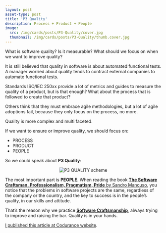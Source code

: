 ```yaml
---
layout: post
asset-type: post
title: 'P3 Quality'
description: Process + Product + People
image:
  src: /img/cards/posts/P3-Quality/cover.jpg
  thumbnail: /img/cards/posts/P3-Quality/thumb.cover.jpg
---
```


What is software quality? Is it measurable? What should we focus on when we want to improve quality?

It is still believed that quality in software is about automated functional tests. A manager worried about quality tends to contract external companies to automate functional tests.

Standards ISO/IEC 250xx provide a lot of metrics and guides to measure the quality of a product, but is that enough? What about the process that is followed to create that product? 

Others think that they must embrace agile methodologies, but a lot of agile adoptions fail, because they only focus on the process, no more.

Quality is more complex and multi faceted.

If we want to ensure or improve quality, we should focus on:

* PROCESS
* PRODUCT
* PEOPLE

So we could speak about **P3 Quality**:

<center>
<img src="/img/cards/posts/P3-Quality/P3-Quality.png" alt="P3 QUALITY scheme">
</center>

The most important part is **PEOPLE**. When reading the book [**The Software Craftsman. Professionalism, Pragmatism, Pride** by Sandro Mancuso](https://www.goodreads.com/book/show/23215733-the-software-craftsman), you notice that the problems in software projects are the same, regardless of the company or the country, and the key to success is in the people’s quality, in our skills and attitude. 

That’s the reason why we practice [**Software Craftsmanship**](http://manifesto.softwarecraftsmanship.org), always trying to improve and raising the bar. Quality is in your hands.

[I published this article at Codurance website](https://codurance.com/2017/07/09/P3-Quality).

